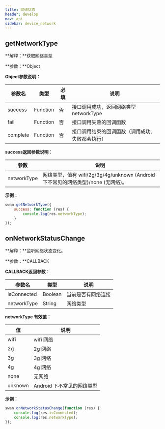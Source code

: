 ```yaml
---
title: 网络状态
header: develop
nav: api
sidebar: device_network
---
```


getNetworkType
---
**解释：**获取网络类型

**参数：**Object

**Object参数说明：**

|参数名 |类型  |必填  |说明|
|---- | ---- | ---- |---- |
|success |Function  |  否  | 接口调用成功，返回网络类型 networkType|
|fail | Function  |  否  | 接口调用失败的回调函数|
|complete  |  Function  |  否 |  接口调用结束的回调函数（调用成功、失败都会执行）|

**success返回参数说明：**

|参数  |说明 |
|---- | ---- |
|networkType |网络类型，值有 wifi/2g/3g/4g/unknown (Android 下不常见的网络类型)/none (无网络)。|

**示例：**
<!-- <a href="swanide://fragment/2abeffe47247755d92a8f045e661de541540397300" title="在开发者工具中预览效果" target="_blank">在开发者工具中预览效果 </a> -->
```js
swan.getNetworkType({
    success: function (res) {
        console.log(res.networkType);
    }
});
```
<!-- #### 错误码

**Andriod**

|错误码|说明|
|--|--|
|202|解析失败，请检查参数是否正确。| -->

onNetworkStatusChange
---
**解释：**监听网络状态变化。

**参数：**CALLBACK

**CALLBACK返回参数：**

|参数名 |类型  |说明|
|---- | ---- | ---- |
|isConnected |Boolean |当前是否有网络连接|
|networkType| String | 网络类型|

**networkType 有效值：**

|值   |说明|
|---- | ---- |
|wifi   | wifi 网络|
|2g  |2g 网络|
|3g | 3g 网络|
|4g | 4g 网络|
|none  |  无网络|
|unknown |Android 下不常见的网络类型|

**示例：**
<!-- <a href="swanide://fragment/ff24bd28faca464062508047044cd1ca1540397640" title="在开发者工具中预览效果" target="_blank">在开发者工具中预览效果</a> -->
```js
swan.onNetworkStatusChange(function (res) {
    console.log(res.isConnected);
    console.log(res.networkType);
});
```
<!-- #### 错误码

**Andriod**

|错误码|说明|
|--|--|
|202|解析失败，请检查参数是否正确。|
|1001|执行失败|

**iOS**

|错误码|说明|
|--|--|
|202|解析失败，请检查参数是否正确。| -->
